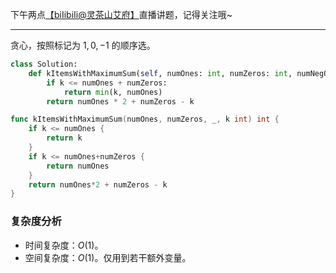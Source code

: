 下午两点[【biIibiIi@灵茶山艾府】](https://space.bilibili.com/206214)直播讲题，记得关注哦~

---

贪心，按照标记为 $1,0,-1$ 的顺序选。

```py [sol1-Python3]
class Solution:
    def kItemsWithMaximumSum(self, numOnes: int, numZeros: int, numNegOnes: int, k: int) -> int:
        if k <= numOnes + numZeros:
            return min(k, numOnes)
        return numOnes * 2 + numZeros - k
```

```go [sol1-Go]
func kItemsWithMaximumSum(numOnes, numZeros, _, k int) int {
	if k <= numOnes {
		return k
	}
	if k <= numOnes+numZeros {
		return numOnes
	}
	return numOnes*2 + numZeros - k
}
```

### 复杂度分析

- 时间复杂度：$O(1)$。
- 空间复杂度：$O(1)$。仅用到若干额外变量。
